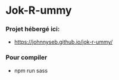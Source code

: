 # Jok-R-ummy

### Projet hébergé ici: 
- https://johnnyseb.github.io/jok-r-ummy/

### Pour compiler
- npm run sass